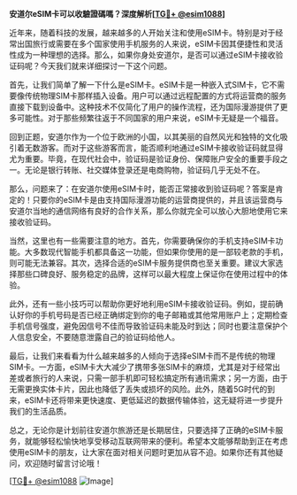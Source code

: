 **安道尔eSIM卡可以收驗證碼嗎？深度解析[[TG💪+ @esim1088](https://t.me/s/esim1088)]**

近年来，随着科技的发展，越来越多的人开始关注和使用eSIM卡。特别是对于经常出国旅行或需要在多个国家使用手机服务的人来说，eSIM卡因其便捷性和灵活性成为一种理想的选择。那么，如果你身处安道尔，是否可以通过eSIM卡接收验证码呢？今天我们就来详细探讨一下这个问题。

首先，让我们简单了解一下什么是eSIM卡。eSIM卡是一种嵌入式SIM卡，它不需要像传统物理SIM卡那样插入设备。用户可以通过远程配置的方式将运营商的服务直接下载到设备中。这种技术不仅简化了用户的操作流程，还为国际漫游提供了更多可能性。对于那些频繁往返于不同国家的用户来说，eSIM卡无疑是一个福音。

回到正题，安道尔作为一个位于欧洲的小国，以其美丽的自然风光和独特的文化吸引着无数游客。而对于这些游客而言，能否顺利地通过eSIM卡接收验证码就显得尤为重要。毕竟，在现代社会中，验证码是验证身份、保障账户安全的重要手段之一。无论是银行转账、社交媒体登录还是电商购物，验证码几乎无处不在。

那么，问题来了：在安道尔使用eSIM卡时，能否正常接收到验证码呢？答案是肯定的！只要你的eSIM卡是由支持国际漫游功能的运营商提供的，并且该运营商与安道尔当地的通信网络有良好的合作关系，那么你就完全可以放心大胆地使用它来接收验证码。

当然，这里也有一些需要注意的地方。首先，你需要确保你的手机支持eSIM卡功能。大多数现代智能手机都具备这一功能，但如果你使用的是一部较老款的手机，则可能无法兼容。其次，选择合适的eSIM卡服务提供商也至关重要。建议大家选择那些口碑良好、服务稳定的品牌，这样可以最大程度上保证你在使用过程中的体验。

此外，还有一些小技巧可以帮助你更好地利用eSIM卡接收验证码。例如，提前确认好你的手机号码是否已经正确绑定到你的电子邮箱或其他常用账户上；定期检查手机信号强度，避免因信号不佳而导致验证码未能及时到达；同时也要注意保护个人信息安全，不要随意泄露自己的验证码给他人。

最后，让我们来看看为什么越来越多的人倾向于选择eSIM卡而不是传统的物理SIM卡。一方面，eSIM卡大大减少了携带多张SIM卡的麻烦，尤其是对于经常出差或者旅行的人来说，只需一部手机即可轻松搞定所有通讯需求；另一方面，由于无需更换实体卡片，因此也降低了丢失或损坏的风险。此外，随着5G时代的到来，eSIM卡还将带来更快速度、更低延迟的数据传输体验，这无疑将进一步提升我们的生活品质。

总之，无论你是计划前往安道尔旅游还是长期居住，只要选择了正确的eSIM卡服务，就能够轻松愉快地享受移动互联网带来的便利。希望本文能够帮助到正在考虑使用eSIM卡的朋友，让大家在面对相关问题时更加从容不迫。如果你还有其他疑问，欢迎随时留言讨论哦！

[[TG💪+ @esim1088](https://t.me/s/esim1088) ![Image](https://i.postimg.cc/4NQfJmqS/Snipaste-2025-05-13-00-14-12.png)]